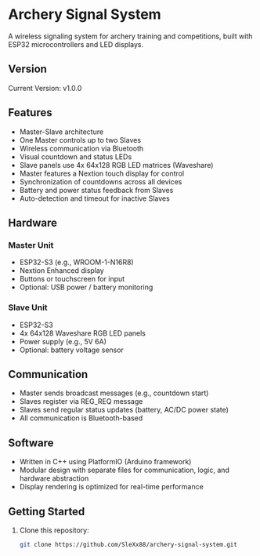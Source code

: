 # Archery Signal System

A wireless signaling system for archery training and competitions, built with ESP32 microcontrollers and LED displays.

## Version

Current Version: v1.0.0

## Features

- Master-Slave architecture
- One Master controls up to two Slaves
- Wireless communication via Bluetooth
- Visual countdown and status LEDs
- Slave panels use 4x 64x128 RGB LED matrices (Waveshare)
- Master features a Nextion touch display for control
- Synchronization of countdowns across all devices
- Battery and power status feedback from Slaves
- Auto-detection and timeout for inactive Slaves

## Hardware

### Master Unit

- ESP32-S3 (e.g., WROOM-1-N16R8)
- Nextion Enhanced display
- Buttons or touchscreen for input
- Optional: USB power / battery monitoring

### Slave Unit

- ESP32-S3
- 4x 64x128 Waveshare RGB LED panels
- Power supply (e.g., 5V 6A)
- Optional: battery voltage sensor

## Communication

- Master sends broadcast messages (e.g., countdown start)
- Slaves register via REG_REQ message
- Slaves send regular status updates (battery, AC/DC power state)
- All communication is Bluetooth-based

## Software

- Written in C++ using PlatformIO (Arduino framework)
- Modular design with separate files for communication, logic, and hardware abstraction
- Display rendering is optimized for real-time performance

## Getting Started

1. Clone this repository:

   ```bash
   git clone https://github.com/SleXx88/archery-signal-system.git
